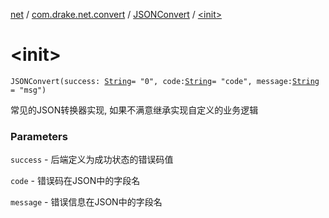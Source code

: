 [net](../../index.md) / [com.drake.net.convert](../index.md) / [JSONConvert](index.md) / [&lt;init&gt;](./-init-.md)

# &lt;init&gt;

`JSONConvert(success: `[`String`](https://kotlinlang.org/api/latest/jvm/stdlib/kotlin/-string/index.html)` = "0", code: `[`String`](https://kotlinlang.org/api/latest/jvm/stdlib/kotlin/-string/index.html)` = "code", message: `[`String`](https://kotlinlang.org/api/latest/jvm/stdlib/kotlin/-string/index.html)` = "msg")`

常见的JSON转换器实现, 如果不满意继承实现自定义的业务逻辑

### Parameters

`success` - 后端定义为成功状态的错误码值

`code` - 错误码在JSON中的字段名

`message` - 错误信息在JSON中的字段名